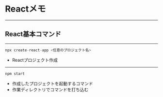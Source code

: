 # Reactメモ

---

## React基本コマンド
---
```node.js
npx create-react-app <任意のプロジェクト名>
```
- Reactプロジェクト作成

---

```node.js
npm start
```
- 作成したプロジェクトを起動するコマンド
- 作業ディレクトリでコマンドを打ち込む

